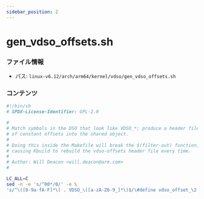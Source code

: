 ```yaml
---
sidebar_position: 2
---
```

# gen_vdso_offsets.sh

### ファイル情報

- パス: `linux-v6.12/arch/arm64/kernel/vdso/gen_vdso_offsets.sh`

### コンテンツ

```sh
#!/bin/sh
# SPDX-License-Identifier: GPL-2.0

#
# Match symbols in the DSO that look like VDSO_*; produce a header file
# of constant offsets into the shared object.
#
# Doing this inside the Makefile will break the $(filter-out) function,
# causing Kbuild to rebuild the vdso-offsets header file every time.
#
# Author: Will Deacon <will.deacon@arm.com>
#

LC_ALL=C
sed -n -e 's/^00*/0/' -e \
's/^\([0-9a-fA-F]*\) . VDSO_\([a-zA-Z0-9_]*\)$/\#define vdso_offset_\2 0x\1/p'

```
